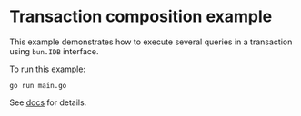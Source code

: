 # Transaction composition example

This example demonstrates how to execute several queries in a transaction using `bun.IDB` interface.

To run this example:

```shell
go run main.go
```

See [docs](https://bun.uptrace.dev/) for details.
